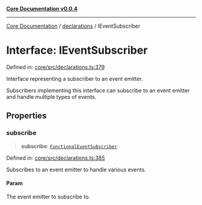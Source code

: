[**Core Documentation v0.0.4**](../../README.md)

***

[Core Documentation](../../modules.md) / [declarations](../README.md) / IEventSubscriber

# Interface: IEventSubscriber

Defined in: [core/src/declarations.ts:379](https://github.com/stonemjs/core/blob/e4675fc5d1a8e120fdb4d54e226a2496fdda3681/src/declarations.ts#L379)

Interface representing a subscriber to an event emitter.

Subscribers implementing this interface can subscribe to an event emitter
and handle multiple types of events.

## Properties

### subscribe

> **subscribe**: [`FunctionalEventSubscriber`](../type-aliases/FunctionalEventSubscriber.md)

Defined in: [core/src/declarations.ts:385](https://github.com/stonemjs/core/blob/e4675fc5d1a8e120fdb4d54e226a2496fdda3681/src/declarations.ts#L385)

Subscribes to an event emitter to handle various events.

#### Param

The event emitter to subscribe to.
